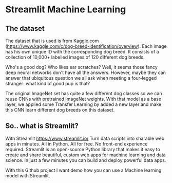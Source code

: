 # Streamlit Machine Learning


## The dataset
The dataset that is used is from Kaggle.com (https://www.kaggle.com/c/dog-breed-identification/overview). Each image has his own unique ID with the corresponding dog breed. It consists of a collection of 10,000+ labelled images of 120 different dog breeds.

Who's a good dog? Who likes ear scratches? Well, it seems those fancy deep neural networks don't have all the answers. However, maybe they can answer that ubiquitous question we all ask when meeting a four-legged stranger: what kind of good pup is that?

The original ImageNet set has quite a few different dog classes so we can reuse CNNs with pretrained ImageNet weights. With that model as a base layer, we applied some Transfer Learning by added a new layer and make this CNN learn different dog breeds on this dataset.

## So.. what is Streamlit?
With Streamlit https://www.streamlit.io/ Turn data scripts into sharable web apps in minutes. All in Python. All for free. No front-end experience required. Streamlit is an open-source Python library that makes it easy to create and share beautiful, custom web apps for machine learning and data science. In just a few minutes you can build and deploy powerful data apps.

With this Github project I want demo how you can use a Machine learning model with Streamlit. 
